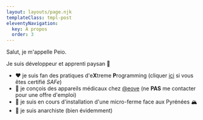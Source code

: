 ```yaml
---
layout: layouts/page.njk
templateClass: tmpl-post
eleventyNavigation:
  key: A propos
  order: 3
---
```


Salut, je m'appelle Peio.

Je suis développeur et apprenti paysan 🌱

 - ❤️ je suis fan des pratiques d'e**X**treme **P**rogramming (cliquer [ici](https://agilequittersmanifesto.org/) si vous êtes certifié *SAFe*)
 - 🔨 je conçois des appareils médicaux chez [@eove](http://eove.fr) (ne **PAS** me contacter pour une offre d'emploi)
 - 🌱 je suis en cours d'installation d'une micro-ferme face aux Pyrénées 🏔️
 - 🏴 je suis anarchiste (bien évidemment)


